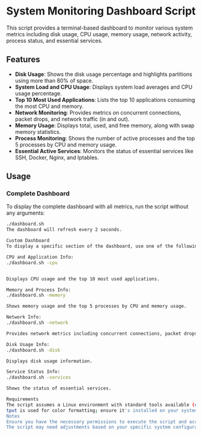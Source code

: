 # System Monitoring Dashboard Script

This script provides a terminal-based dashboard to monitor various system metrics including disk usage, CPU usage, memory usage, network activity, process status, and essential services.

## Features

- **Disk Usage**: Shows the disk usage percentage and highlights partitions using more than 80% of space.
- **System Load and CPU Usage**: Displays system load averages and CPU usage percentage.
- **Top 10 Most Used Applications**: Lists the top 10 applications consuming the most CPU and memory.
- **Network Monitoring**: Provides metrics on concurrent connections, packet drops, and network traffic (in and out).
- **Memory Usage**: Displays total, used, and free memory, along with swap memory statistics.
- **Process Monitoring**: Shows the number of active processes and the top 5 processes by CPU and memory usage.
- **Essential Active Services**: Monitors the status of essential services like SSH, Docker, Nginx, and Iptables.

## Usage

### Complete Dashboard

To display the complete dashboard with all metrics, run the script without any arguments:

```bash
./dashboard.sh
The dashboard will refresh every 2 seconds.

Custom Dashboard
To display a specific section of the dashboard, use one of the following arguments:

CPU and Application Info:
./dashboard.sh -cpu


Displays CPU usage and the top 10 most used applications.

Memory and Process Info:
./dashboard.sh -memory

Shows memory usage and the top 5 processes by CPU and memory usage.

Network Info:
./dashboard.sh -network

Provides network metrics including concurrent connections, packet drops, and network traffic.

Disk Usage Info:
./dashboard.sh -disk

Displays disk usage information.

Service Status Info:
./dashboard.sh -services

Shows the status of essential services.

Requirements
The script assumes a Linux environment with standard tools available (df, awk, ps, netstat, ip, free, grep, bc, etc.).
tput is used for color formatting; ensure it's installed on your system.
Notes
Ensure you have the necessary permissions to execute the script and access system metrics.
The script may need adjustments based on your specific system configuration or requirements.
